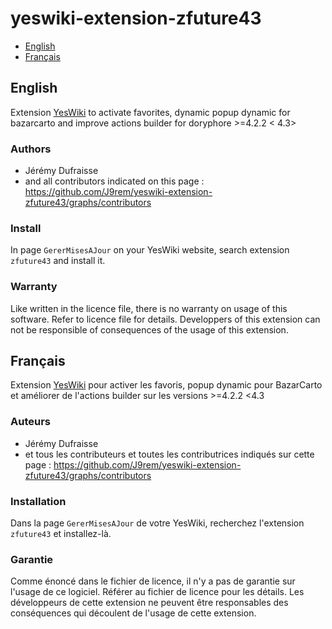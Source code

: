 # yeswiki-extension-zfuture43

 - [English](#english)
 - [Français](#français)

## English

Extension [YesWiki](https://yeswiki.net/) to activate favorites, dynamic popup dynamic for bazarcarto and improve actions builder for doryphore >=4.2.2 < 4.3>

### Authors

 - Jérémy Dufraisse
 - and all contributors indicated on this page : <https://github.com/J9rem/yeswiki-extension-zfuture43/graphs/contributors>

### Install

In page `GererMisesAJour` on your YesWiki website, search extension `zfuture43` and install it.

### Warranty

Like written in the licence file, there is no warranty on usage of this software. Refer to licence file for details.
Developpers of this extension can not be responsible of consequences of the usage of this extension.

## Français

Extension [YesWiki](https://yeswiki.net/) pour activer les favoris, popup dynamic pour BazarCarto et améliorer de l'actions builder sur les versions >=4.2.2 <4.3

### Auteurs

 - Jérémy Dufraisse
 - et tous les contributeurs et toutes les contributrices indiqués sur cette page : <https://github.com/J9rem/yeswiki-extension-zfuture43/graphs/contributors>

### Installation

Dans la page `GererMisesAJour` de votre YesWiki, recherchez l'extension `zfuture43` et installez-là.

### Garantie

Comme énoncé dans le fichier de licence, il n'y a pas de garantie sur l'usage de ce logiciel. Référer au fichier de licence pour les détails.
Les développeurs de cette extension ne peuvent être responsables des conséquences qui découlent de l'usage de cette extension.